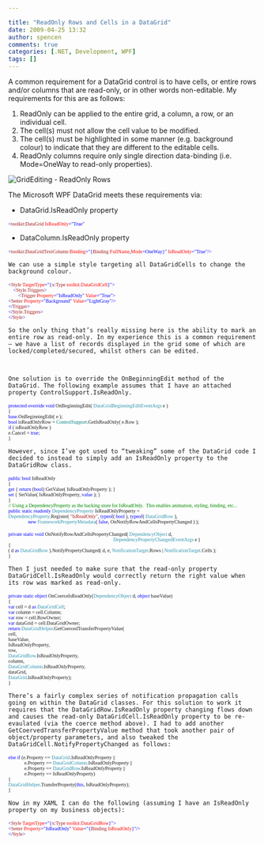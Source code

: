 ```yaml
---

title: "ReadOnly Rows and Cells in a DataGrid"
date: 2009-04-25 13:32
author: spencen
comments: true
categories: [.NET, Development, WPF]
tags: []
---
```



A common requirement for a DataGrid control is to have cells, or entire rows and/or columns that are read-only, or in other words non-editable. My requirements for this are as follows:
  

1.  ReadOnly can be applied to the entire grid, a column, a row, or an individual cell. 
2.  The cell(s) must not allow the cell value to be modified. 
3.  The cell(s) must be highlighted in some manner (e.g. background colour) to indicate that they are different to the editable cells. 
4.  ReadOnly columns require only single direction data-binding (i.e. Mode=OneWay to read-only properties).   

![GridEditing - ReadOnly Rows](/images/GridEditing%20-%20ReadOnly%20Rows_5.png "GridEditing - ReadOnly Rows") 
  

The Microsoft WPF DataGrid meets these requirements via:
  

*   DataGrid.IsReadOnly property  

>   

<font size="1"><font face="Verdana"><span style="color: blue">&lt;</span><span style="color: #a31515">toolkit</span><span style="color: blue">:</span><span style="color: #a31515">DataGrid </span><span style="color: red">IsReadOnly</span><span style="color: blue">=&quot;True&quot;</span></font></font></pre>

    
    
<a href="http://11011.net/software/vspaste"></a>


*   DataColumn.IsReadOnly property

    
    >
<pre class="code"><font size="1"><font face="Verdana"><span style="color: blue">&lt;</span><span style="color: #a31515">toolkit</span><span style="color: blue">:</span><span style="color: #a31515">DataGridTextColumn </span><span style="color: red">Binding</span><span style="color: blue">=&quot;{</span><span style="color: #a31515">Binding </span><span style="color: red">FullName</span><span style="color: blue">,</span><span style="color: red">Mode</span><span style="color: blue">=OneWay}&quot; </span><span style="color: red">IsReadOnly</span><span style="color: blue">=&quot;True&quot;</span><span style="color: blue">/&gt;</span></font></font></pre>

    
    
<a href="http://11011.net/software/vspaste"></a>

    
    We can use a simple style targeting all DataGridCells to change the background colour. 
    
<pre class="code"><font size="1"><font face="Verdana"><span style="color: blue">&lt;</span><span style="color: #a31515">Style </span><span style="color: red">TargetType</span><span style="color: blue">=&quot;{</span><span style="color: #a31515">x</span><span style="color: blue">:</span><span style="color: #a31515">Type </span><span style="color: red">toolkit</span><span style="color: blue">:</span><span style="color: red">DataGridCell</span></font></font><font size="1"><font face="Verdana"><span style="color: blue">}&quot;&gt;
</span><span style="color: green">    </span><span style="color: blue">&lt;</span><span style="color: #a31515">Style.Triggers</span></font></font><font size="1"><font face="Verdana"><span style="color: blue">&gt;
</span><span style="color: blue">        &lt;</span><span style="color: #a31515">Trigger </span><span style="color: red">Property</span><span style="color: blue">=&quot;IsReadOnly&quot; </span><span style="color: red">Value</span></font></font><font size="1"><font face="Verdana"><span style="color: blue">=&quot;True&quot;&gt;
&lt;</span><span style="color: #a31515">Setter </span><span style="color: red">Property</span><span style="color: blue">=&quot;Background&quot; </span><span style="color: red">Value</span></font></font><font size="1"><font face="Verdana"><span style="color: blue">=&quot;LightGray&quot;/&gt;
&lt;/</span><span style="color: #a31515">Trigger</span></font></font><font size="1"><font face="Verdana"><span style="color: blue">&gt;
&lt;/</span><span style="color: #a31515">Style.Triggers</span></font></font><font size="1"><font face="Verdana"><span style="color: blue">&gt;
&lt;/</span><span style="color: #a31515">Style</span><span style="color: blue">&gt;</span></font></font></pre>
<a href="http://11011.net/software/vspaste"></a>

    
    So the only thing that’s really missing here is the ability to mark an entire row as read-only. In my experience this is a common requirement – we have a list of records displayed in the grid some of which are locked/completed/secured, whilst others can be edited.
    

    
    One solution is to override the OnBeginningEdit method of the DataGrid. The following example assumes that I have an attached property ControlSupport.IsReadOnly.
    
<pre class="code"><font size="1"><font face="Verdana"><span style="color: blue">protected override void </span>OnBeginningEdit( <span style="color: #2b91af">DataGridBeginningEditEventArgs </span>e )
{
<span style="color: blue">base</span>.OnBeginningEdit( e );
<span style="color: blue">bool </span>isReadOnlyRow = <font color="#008080">ControlSupport</font>.GetIsReadOnly( e.Row );
<span style="color: blue">if </span>( isReadOnlyRow )
e.Cancel = <span style="color: blue">true</span>;
}</font></font></pre>
<a href="http://11011.net/software/vspaste"></a>

    
    However, since I’ve got used to “tweaking” some of the DataGrid code I decided to instead to simply add an IsReadOnly property to the DataGridRow class.
    
<pre class="code"><font size="1"><font face="Verdana"><span style="color: blue">public bool </span>IsReadOnly
{
<span style="color: blue">get </span>{ <span style="color: blue">return </span>(<span style="color: blue">bool</span>) GetValue( IsReadOnlyProperty ); }
<span style="color: blue">set </span>{ SetValue( IsReadOnlyProperty, <span style="color: blue">value </span>); }
}
</font></font><font size="1"><font face="Verdana"><span style="background: #f9fff9; color: green">// Using a DependencyProperty as the backing store for IsReadOnly.  This enables animation, styling, binding, etc...
</span><span style="color: blue">public static readonly </span><span style="color: #2b91af">DependencyProperty </span>IsReadOnlyProperty =
<span style="color: #2b91af">DependencyProperty</span>.Register( <span style="color: #a31515">&quot;IsReadOnly&quot;</span>, <span style="color: blue">typeof</span>( <span style="color: blue">bool </span>), <span style="color: blue">typeof</span>( <span style="color: #2b91af">DataGridRow </span>),   
                <span style="color: blue">new </span><span style="color: #2b91af">FrameworkPropertyMetadata</span>( <span style="color: blue">false</span>, OnNotifyRowAndCellsPropertyChanged ) );</font></font></pre>
<a href="http://11011.net/software/vspaste"></a>
<pre class="code"><font size="1"><font face="Verdana"><span style="color: blue">private static void </span>OnNotifyRowAndCellsPropertyChanged( <span style="color: #2b91af">DependencyObject </span>d,   
                                                                                     <span style="color: #2b91af">DependencyPropertyChangedEventArgs </span>e )
{
( d <span style="color: blue">as </span><span style="color: #2b91af">DataGridRow </span>).NotifyPropertyChanged( d, e, <span style="color: #2b91af">NotificationTarget</span>.Rows | <span style="color: #2b91af">NotificationTarget</span>.Cells );
}</font></font></pre>
<a href="http://11011.net/software/vspaste"></a>

    
    Then I just needed to make sure that the read-only property DataGridCell.IsReadOnly would correctly return the right value when its row was marked as read-only.
    
<pre class="code"><font size="1"><font face="Verdana"><span style="color: blue">private static object </span>OnCoerceIsReadOnly(<span style="color: #2b91af">DependencyObject </span>d, <span style="color: blue">object </span>baseValue)
{
<span style="color: blue">var </span>cell = d <span style="color: blue">as </span><span style="color: #2b91af">DataGridCell</span>;
<span style="color: blue">var </span>column = cell.Column;
<span style="color: blue">var </span>row = cell.RowOwner;
<span style="color: blue">var </span>dataGrid = cell.DataGridOwner;
<span style="color: blue">return </span><span style="color: #2b91af">DataGridHelper</span>.GetCoercedTransferPropertyValue(
cell,
baseValue,
IsReadOnlyProperty,
row,
<span style="color: #2b91af">DataGridRow</span>.IsReadOnlyProperty,
column,
<span style="color: #2b91af">DataGridColumn</span>.IsReadOnlyProperty,
dataGrid,
<span style="color: #2b91af">DataGrid</span>.IsReadOnlyProperty);
}</font></font></pre>
<a href="http://11011.net/software/vspaste"></a>

    
    There’s a fairly complex series of notification propagation calls going on within the DataGrid classes. For this solution to work it requires that the DataGridRow.IsReadOnly property changing flows down and causes the read-only DataGridCell.IsReadOnly property to be re-evaulated (via the coerce method above). I had to add another GetCoervedTransferPropertyValue method that took another pair of object/property parameters, and also tweaked the DataGridCell.NotifyPropertyChanged as follows:
    
<pre class="code"><font size="1"><font face="Verdana"><span style="color: blue">else if </span>(e.Property == <span style="color: #2b91af">DataGrid</span>.IsReadOnlyProperty ||   
             e.Property == <span style="color: #2b91af">DataGridColumn</span>.IsReadOnlyProperty ||   
             e.Property == <span style="color: #2b91af">DataGridRow</span>.IsReadOnlyProperty ||   
             e.Property == IsReadOnlyProperty)
{
<span style="color: #2b91af">DataGridHelper</span>.TransferProperty(<span style="color: blue">this</span>, IsReadOnlyProperty);
}</font></font></pre>
<a href="http://11011.net/software/vspaste"></a>

    
    Now in my XAML I can do the following (assuming I have an IsReadOnly property on my business objects):
    
<pre class="code"><font size="1"><font face="Verdana"><span style="color: blue">&lt;</span><span style="color: #a31515">Style </span><span style="color: red">TargetType</span><span style="color: blue">=&quot;{</span><span style="color: #a31515">x</span><span style="color: blue">:</span><span style="color: #a31515">Type </span><span style="color: red">toolkit</span><span style="color: blue">:</span><span style="color: red">DataGridRow</span></font></font><font size="1"><font face="Verdana"><span style="color: blue">}&quot;&gt;
&lt;</span><span style="color: #a31515">Setter </span><span style="color: red">Property</span><span style="color: blue">=&quot;IsReadOnly&quot; </span><span style="color: red">Value</span><span style="color: blue">=&quot;{</span><span style="color: #a31515">Binding </span><span style="color: red">IsReadOnly</span></font></font><font size="1"><font face="Verdana"><span style="color: blue">}&quot;/&gt;
</span><span style="color: blue">&lt;/</span><span style="color: #a31515">Style</span><span style="color: blue">&gt;</span></font></font>

<a href="http://11011.net/software/vspaste"></a>


